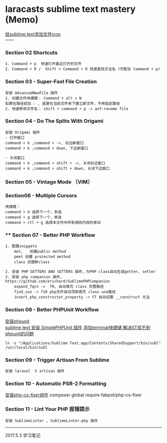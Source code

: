 # laracasts sublime text mastery (Memo)   
[给sublime text添加文件icon](https://github.com/ihodev/a-file-icon)   
—— 
### Section 02 Shortcuts   
	1. Command + p  快速打开最近打开的文件  
	2. Command + R /  Shift + Command + R 快速查找方法名 (可配合 Command + p)

### Section 03 - Super-Fast File Creation    
	安装 AdvancedNewFile 插件  
	1. 创建文件快捷键： Command + alt + N   
	如果在路径前加 : , 就是在当前文件夹下建立新文件，不用指定路径  
	2. 快速修改文件名： shift + command + p -> anf:rename file


### Section 04 - Do The Splits With Origami  
	安装 Origami 插件
	- 打开窗口
	command + k ,command + ->, 右边新窗口
	command + k ,command + down, 下边新窗口

	- 关闭窗口
	command + k ,command + shift + ->, 关闭右边窗口
	command + k ,command + shift + down, 关闭下边窗口

### Section 05 - Vintage Mode （VIM）

### Section06 - Multiple Cursors
	快捷键： 
	command + d 选择下一个，多选
	command + g 选择下一个，单选
	command + ctl + g 选择本文件中所有相同内容的单词

### **  Section 07 - Better PHP Workflow  
	1. 配置snippets   
		met,   创建public method  
		pmet 创建 protected method  
		class 创建新class  

	2. 安装 PHP GETTERS AND SETTERS 插件，为PHP class自动生成getter, setter    
	3. 安装 php companion 插件，https://github.com/erichard/SublimePHPCompanion  
		expand_fqcn ->  f9, 自动填充 class 完整路径  
		find_use -> f10 php文件自动顶部填充 class use路径  
		insert_php_constructor_property -> f7 自动设置 __construct 方法  

### Section 08 - Better PHPUnit Workflow
[安装phpunit](https://phpunit.de/getting-started.html)  
[sublime text 安装 SimplePHPUnit 插件](https://github.com/pr0ggy/SimplePHPUnit-for-Sublime-Text)
[添加terminal快捷键,解决ST找不到phpunit的问题](http://www.sublimetext.com/docs/3/osx_command_line.html)  

````  
ln -s "/Applications/Sublime Text.app/Contents/SharedSupport/bin/subl" /usr/local/bin/subl
````  
 
### Section 09 - Trigger Artisan From Sublime
	安装 laravel  5 artisan 插件

### Section 10 - Automatic PSR-2 Formatting
[安装php-cs-fixer组件](http://packagist.org/packages/fabpot/php-cs-fixer)
composer global require fabpot/php-cs-fixer


### Section 11 - Lint Your PHP 报错提示
	安装 SublimeLinter , SublimeLinter-php 插件 
----  

2017.5.3 学习笔记    